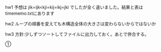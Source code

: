 hw1
予想は jik=ijk<kji=kij=ikj=jki
でしたが全く違いました。結果と表はtimememo.txtにあります

hw2
ループの順番を変えても木構造全体の大きさは変わらないからではないか

hw3
方針:少しずつソートしてファイルに出力しておく。あとで併合する。

①
